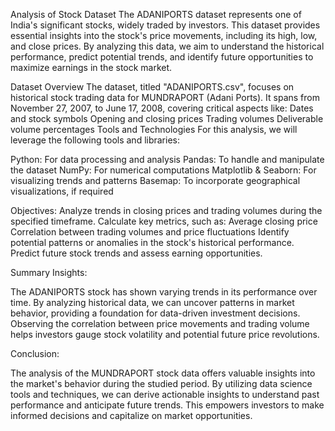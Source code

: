 Analysis of Stock Dataset
The ADANIPORTS dataset represents one of India's significant stocks, widely traded by investors. This dataset provides essential insights into the stock's price movements, including its high, low, and close prices. By analyzing this data, we aim to understand the historical performance, predict potential trends, and identify future opportunities to maximize earnings in the stock market.

Dataset Overview
The dataset, titled "ADANIPORTS.csv", focuses on historical stock trading data for MUNDRAPORT (Adani Ports). It spans from November 27, 2007, to June 17, 2008, covering critical aspects like:
Dates and stock symbols
Opening and closing prices
Trading volumes
Deliverable volume percentages
Tools and Technologies
For this analysis, we will leverage the following tools and libraries:

Python: For data processing and analysis
Pandas: To handle and manipulate the dataset
NumPy: For numerical computations
Matplotlib & Seaborn: For visualizing trends and patterns
Basemap: To incorporate geographical visualizations, if required


Objectives:
Analyze trends in closing prices and trading volumes during the specified timeframe.
Calculate key metrics, such as:
Average closing price
Correlation between trading volumes and price fluctuations
Identify potential patterns or anomalies in the stock's historical performance.
Predict future stock trends and assess earning opportunities.


Summary Insights:

The ADANIPORTS stock has shown varying trends in its performance over time.
By analyzing historical data, we can uncover patterns in market behavior, providing a foundation for data-driven investment decisions.
Observing the correlation between price movements and trading volume helps investors gauge stock volatility and potential future price revolutions.


Conclusion:

The analysis of the MUNDRAPORT stock data offers valuable insights into the market's behavior during the studied period. By utilizing data science tools and techniques, we can derive actionable insights to understand past performance and anticipate future trends. This empowers investors to make informed decisions and capitalize on market opportunities.






